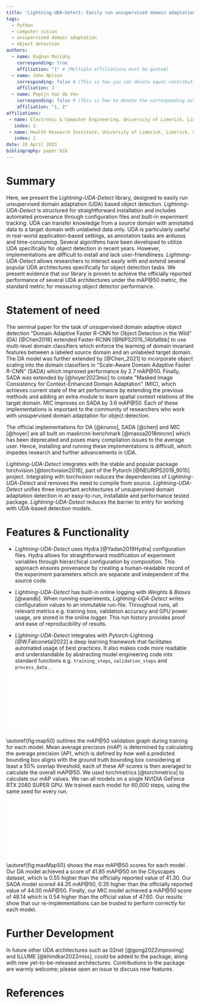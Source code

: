 ```yaml
---
title: 'Lightning-UDA-Detect: Easily run unsupervised domain adaptation object detection'
tags:
  - Python
  - computer vision
  - unsupervised domain adaptation
  - object detection
authors:
  - name: Eoghan Mulcahy
    corresponding: true
    affiliation: "1" # (Multiple affiliations must be quoted)
  - name: John Nelson
    corresponding: false # (This is how you can denote equal contributions between multiple authors)
    affiliation: 2
  - name: Pepijn Van de Ven
    corresponding: false # (This is how to denote the corresponding author)
    affiliation: "1, 2"
affiliations:
 - name: Electronic & Computer Engineering, University of Limerick, Limerick, V94T9PX, Ireland
   index: 1
 - name: Health Research Institute, University of Limerick, Limerick, V94T9PX, Ireland
   index: 2
date: 28 April 2023
bibliography: paper.bib
---
```


# Summary

Here, we present the *Lightning-UDA-Detect* library, designed to easily run unsupervised domain adaptation (UDA) based object detection. *Lightning-UDA-Detect* is structured for straightforward installation and includes automated provenance through configuration files and built-in experiment tracking. UDA can transfer knowledge from a source domain with annotated data to a target domain with unlabeled data only. UDA is particularly useful in real-world application-based settings, as annotation tasks are arduous and time-consuming. Several algorithms have been developed to utilize UDA specifically for object detection in recent years. However, implementations are difficult to install and lack user-friendliness. *Lightning-UDA-Detect* allows researchers to interact easily with and extend several popular UDA architectures specifically for object detection tasks. We present evidence that our library is proven to achieve the officially reported performance of several UDA architectures under the mAP@50 metric, the standard metric for measuring object detector performance.

# Statement of need

The seminal paper for the task of unsupervised domain adaptive object detection "Domain Adaptive Faster R-CNN for Object Detection in the Wild" (DA) [@Chen2018] extended Faster-RCNN [@NIPS2015_14bfa6bb] to use multi-level domain classifiers which enforce the learning of domain invariant features between a labeled source domain and an unlabeled target domain. The DA model was further extended by [@Chen_2021] to incorporate object scaling into the domain classifiers in "Scale-Aware Domain Adaptive Faster R-CNN" (SADA) which improved performance by 2.7 mAP@50. Finally, SADA was extended by [@hoyer2023mic] to create "Masked Image Consistency for Context-Enhanced Domain Adaptation" (MIC), which achieves current state of the art performance by extending the previous methods and adding an extra module to learn spatial context relations of the target domain. MIC improves on SADA by 3.6 mAP@50. Each of these implementations is important to the community of researchers who work with unsupervised domain adaptation for object detection.

The official implementations for DA [@krumo], SADA [@chen] and MIC [@hoyer] are all built on maskrcnn-benchmark [@massa2018mrcnn] which has been deprecated and poses many compilation issues to the average user. Hence, installing and running these implementations is difficult, which impedes research and further advancements in UDA. 

*Lightning-UDA-Detect* integrates with the stable and popular package torchvision [@torchvision2016], part of the Pytorch [@NEURIPS2019_9015] project. 
Integrating with torchvision reduces the dependencies of *Lightning-UDA-Detect* and removes the need to compile from source. *Lightning-UDA-Detect* unifies three important architectures of unsupervised domain adaptation detection in an easy-to-run, installable and performance tested package. *Lightning-UDA-Detect* reduces the barrier to entry for working with UDA-based detection models.

# Features & Functionality

- *Lightning-UDA-Detect* uses Hydra [@Yadan2019Hydra] configuration files. Hydra allows for straightforward modification of experiment variables through hierarchical configuration by composition. This approach ensures provenance by creating a human-readable record of the experiment parameters which are separate and independent of the source code.

- *Lightning-UDA-Detect* has built-in online logging with *Weights \& Biases* [@wandb]. When running experiments, *Lightning-UDA-Detect* writes configuration values to an immutable run-file. Throughout runs, all relevant metrics e.g. training loss, validation accuracy and GPU power usage, are stored in the online logger. This run history provides proof and ease of reproducibility of results.

- *Lightning-UDA-Detect* integrates with Pytorch-Lightning [@W.Falconetal2022] a deep learning framework that facilitates automated usage of best practices. It also makes code more readable and understandable by abstracting model engineering code into standard functions e.g. `training_steps`, `validation_steps` and `process_data` .

![Mean Average Precision \@50.\label{fig:map50}](lit-uda-map50.pdf)

\autoref{fig:map50} outlines the mAP@50 validation graph during training for each model. Mean average precision (mAP) is determined by calculating the average precision (AP), which is defined by how well a predicted bounding box aligns with the ground truth bounding box considering at least a 50% overlap threshold, each of these AP scores is then averaged to calculate the overall mAP@50. We used torchmetrics [@torchmetrics] to calculate our mAP values. We ran all models on a single NVIDIA GeForce RTX 2080 SUPER GPU. We trained each model for 60,000 steps, using the same seed for every run. 

<!-- The mAP@50 validation graph during training for each model can be seen in \autoref{fig:map50}. Mean average precision (mAP) is determined by calculating the average precision (AP) which is defined by how well a predicted bounding box aligns with the ground truth bounding box considering at least a 50% overlap threshold, each of these AP scores are then averaged to calculate the overall mAP@50. We used torchmetrics [@torchmetrics] to calculate our mAP values. All models were run on one NVIDIA GeForce RTX 2080 SUPER GPU. Models were trained for 60,000 steps with the same seed for each run. -->

![Max Mean Average Precision \@50. \label{fig:maxMap50}](map50-bar-plot.pdf)

\autoref{fig:maxMap50} shows the max mAP@50 scores for each model . Our DA model achieved a score of 41.85 mAP@50 on the Cityscapes dataset, which is 0.55 higher than the officially reported value of 41.30. Our SADA model scored 44.35 mAP@50, 0.35 higher than the officially reported value of 44.00 mAP@50. Finally, our MIC model achieved a mAP@50 score of 48.14 which is 0.54 higher than the official value of 47.60. Our results show that our re-implementations can be trusted to perform correctly for each model.

<!-- The max mAP@50 scores for each model can be seen in \autoref{fig:maxMap50}. Our DA model achieved a score of 41.85 mAP@50 on the *Cityscapes* dataset which is 0.55 higher than the officially reported value of 41.30.  Our SADA model achieved a score of 44.35 mAP@50 which is 0.35 higher than the officially reported value of 44.00 mAP@50. Finally our MIC model achieved a mAP@50 score of 48.14 which is 0.54 higher than the official value of 47.60. Our results show our re-implementations can be trusted to perform correctly for each of the models. -->

# Further Development

In future other UDA architectures such as 02net [@gong2022improving] and ILLUME [@khindkar2022miss], could be added to the package, along with new yet-to-be-released architectures. Contributions to the package are warmly welcome; please open an issue to discuss new features.

# References